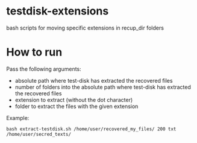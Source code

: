# testdisk-extensions
bash scripts for moving specific extensions in recup_dir folders

# How to run
Pass the following arguments:
* absolute path where test-disk has extracted the recovered files
* number of folders into the absolute path where test-disk has extracted the recovered files
* extension to extract (without the dot character)
* folder to extract the files with the given extension

Example:
```
bash extract-testdisk.sh /home/user/recovered_my_files/ 200 txt /home/user/secred_texts/
```

